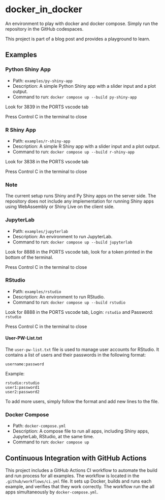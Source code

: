 # docker_in_docker

An environment to play with docker and docker compose.
Simply run the repository in the GitHub codespaces.

This project is part of a blog post and provides a playground to learn.

## Examples

### Python Shiny App

- Path: `examples/py-shiny-app`
- Description: A simple Python Shiny app with a slider input and a plot output.
- Command to run: `docker compose up --build py-shiny-app `

Look for 3839 in the PORTS vscode tab

Press Control C in the terminal to close

### R Shiny App

- Path: `examples/r-shiny-app`
- Description: A simple R Shiny app with a slider input and a plot output.
- Command to run: `docker compose up --build r-shiny-app`

Look for 3838 in the PORTS vscode tab

Press Control C in the terminal to close

### Note 

The current setup runs Shiny and Py Shiny apps on the server side. 
The repository does not include any implementation for running Shiny apps using WebAssembly or Shiny Live on the client side.

### JupyterLab

- Path: `examples/jupyterlab`
- Description: An environment to run JupyterLab.
- Command to run: `docker compose up --build jupyterlab`

Look for 8888 in the PORTS vscode tab, look for a token printed in the bottom of the terminal.

Press Control C in the terminal to close

### RStudio

- Path: `examples/rstudio`
- Description: An environment to run RStudio.
- Command to run: `docker compose up --build rstudio`

Look for 8888 in the PORTS vscode tab, Login: `rstudio` and Password: `rstudio`

Press Control C in the terminal to close

#### User-PW-List.txt

The `user-pw-list.txt` file is used to manage user accounts for RStudio. It contains a list of users and their passwords in the following format:

```
username:password
```

Example:

```
rstudio:rstudio
user1:password1
user2:password2
```

To add more users, simply follow the format and add new lines to the file.

### Docker Compose

- Path: `docker-compose.yml`
- Description: A compose file to run all apps, including Shiny apps, JupyterLab, RStudio, at the same time.
- Command to run: `docker compose up`

## Continuous Integration with GitHub Actions

This project includes a GitHub Actions CI workflow to automate the build and run process for all examples. The workflow is located in the `.github/workflows/ci.yml` file. It sets up Docker, builds and runs each example, and verifies that they work correctly. The workflow run the all apps simultaneously by  `docker-compose.yml`.
